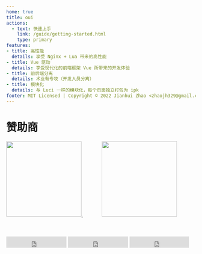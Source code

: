 ```yaml
---
home: true
title: oui
actions:
  - text: 快速上手
    link: /guide/getting-started.html
    type: primary
features:
- title: 高性能
  details: 享受 Nginx + Lua 带来的高性能
- title: Vue 驱动
  details: 享受现代化的前端框架 Vue 所带来的开发体验
- title: 前后端分离
  details: 术业有专攻（开发人员分离）
- title: 模块化
  details: 与 Luci 一样的模块化，每个页面独立打包为 ipk
footer: MIT Licensed | Copyright © 2022 Jianhui Zhao <zhaojh329@gmail.com>
---
```


# 赞助商

<div style="margin-bottom: 50px">
  <a href="https://www.gl-inet.com">
    <img src="https://www.gl-inet.com/logo.svg" width="200"/>
  </a>
  <a href="https://www.iyunlink.com" style="margin-left:50px">
    <img src="https://www.iyunlink.com/upload/202007/1595823908.png" width="200"/>
  </a>
</div>

<iframe src="https://ghbtns.com/github-btn.html?user=zhaojh329&repo=oui&type=star&count=true&size=large" frameborder="0" scrolling="0" width="160px" height="30px"></iframe>
<iframe src="https://ghbtns.com/github-btn.html?user=zhaojh329&repo=oui&type=watch&count=true&size=large&v=2" frameborder="0" scrolling="0" width="160px" height="30px"></iframe>
<iframe src="https://ghbtns.com/github-btn.html?user=zhaojh329&repo=oui&type=fork&count=true&size=large" frameborder="0" scrolling="0" width="158px" height="30px"></iframe>
